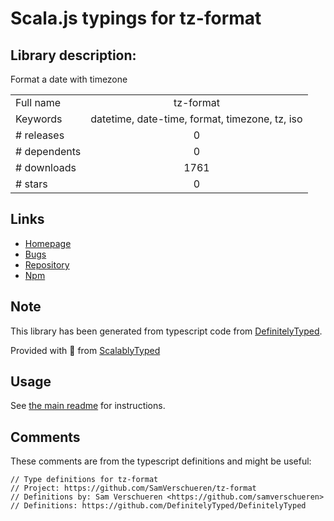
# Scala.js typings for tz-format


## Library description:
Format a date with timezone

|                    |                 |
| ------------------ | :-------------: |
| Full name          | tz-format |
| Keywords           | datetime, date-time, format, timezone, tz, iso |
| # releases         | 0 |
| # dependents       | 0 |
| # downloads        | 1761 |
| # stars            | 0 |

## Links
- [Homepage](https://github.com/samverschueren/tz-format#readme)
- [Bugs](https://github.com/samverschueren/tz-format/issues)
- [Repository](https://github.com/samverschueren/tz-format)
- [Npm](https://www.npmjs.com/package/tz-format)
    


## Note
This library has been generated from typescript code from [DefinitelyTyped](https://definitelytyped.org).

Provided with :purple_heart: from [ScalablyTyped](https://github.com/oyvindberg/ScalablyTyped)

## Usage
See [the main readme](../../readme.md) for instructions.

## Comments

These comments are from the typescript definitions and might be useful:
```
// Type definitions for tz-format
// Project: https://github.com/SamVerschueren/tz-format
// Definitions by: Sam Verschueren <https://github.com/samverschueren>
// Definitions: https://github.com/DefinitelyTyped/DefinitelyTyped

```

